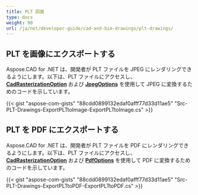 ```yaml
---
title: PLT 図面
type: docs
weight: 90
url: /ja/net/developer-guide/cad-and-bim-drawings/plt-drawings/
---
```


## **PLT を画像にエクスポートする**

Aspose.CAD for .NET は、開発者が PLT ファイルを JPEG にレンダリングできるようにします。以下は、PLT ファイルにアクセスし、[**CadRasterizationOption**](https://reference.aspose.com/cad/net/aspose.cad.imageoptions/cadrasterizationoptions) および [**JpegOptions**](https://reference.aspose.com/cad/net/aspose.cad.imageoptions/jpegoptions) を使用して JPEG に変換するためのコードを示しています。

{{< gist "aspose-com-gists" "88cdd0899132edaf0afff77d33d11ae5" "Src-PLT-Drawings-ExportPLTtoImage-ExportPLTtoImage.cs" >}}

## **PLT を PDF にエクスポートする**

Aspose.CAD for .NET は、開発者が PLT ファイルを PDF にレンダリングできるようにします。以下は、PLT ファイルにアクセスし、[**CadRasterizationOption**](https://reference.aspose.com/cad/net/aspose.cad.imageoptions/cadrasterizationoptions) および [**PdfOptions**](https://reference.aspose.com/cad/net/aspose.cad.imageoptions/pdfoptions) を使用して PDF に変換するためのコードを示しています。

{{< gist "aspose-com-gists" "88cdd0899132edaf0afff77d33d11ae5" "Src-PLT-Drawings-ExportPLTtoPDF-ExportPLTtoPDF.cs" >}}

